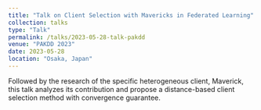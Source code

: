 ```yaml
---
title: "Talk on Client Selection with Mavericks in Federated Learning"
collection: talks
type: "Talk"
permalink: /talks/2023-05-28-talk-pakdd
venue: "PAKDD 2023"
date: 2023-05-28
location: "Osaka, Japan"
---
```


Followed by the research of the specific heterogeneous client, Maverick, this talk analyzes its contribution and propose a distance-based client selection method with convergence guarantee.